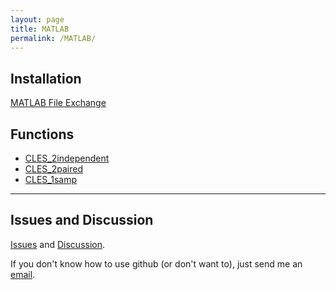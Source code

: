 ```yaml
---
layout: page
title: MATLAB
permalink: /MATLAB/
---
```


## Installation 

[MATLAB File Exchange](https://www.mathworks.com/matlabcentral/fileexchange/113020-cles)
     
## Functions

* [CLES_2independent](/2independent_m.md)
* [CLES_2paired](/2paired_m.md) 
* [CLES_1samp](/1samp_m.md)

--- 

## Issues and Discussion 

[Issues](https://github.com/tulimid1/CLES/issues) and [Discussion](https://github.com/tulimid1/CLES/discussions).

If you don't know how to use github (or don't want to), just send me an [email](mailto:tulimid@udel.edu). 
